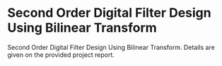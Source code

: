 # Second Order Digital Filter  Design Using Bilinear Transform
 Second Order Digital Filter  Design Using Bilinear Transform. Details are given on the provided project report.
